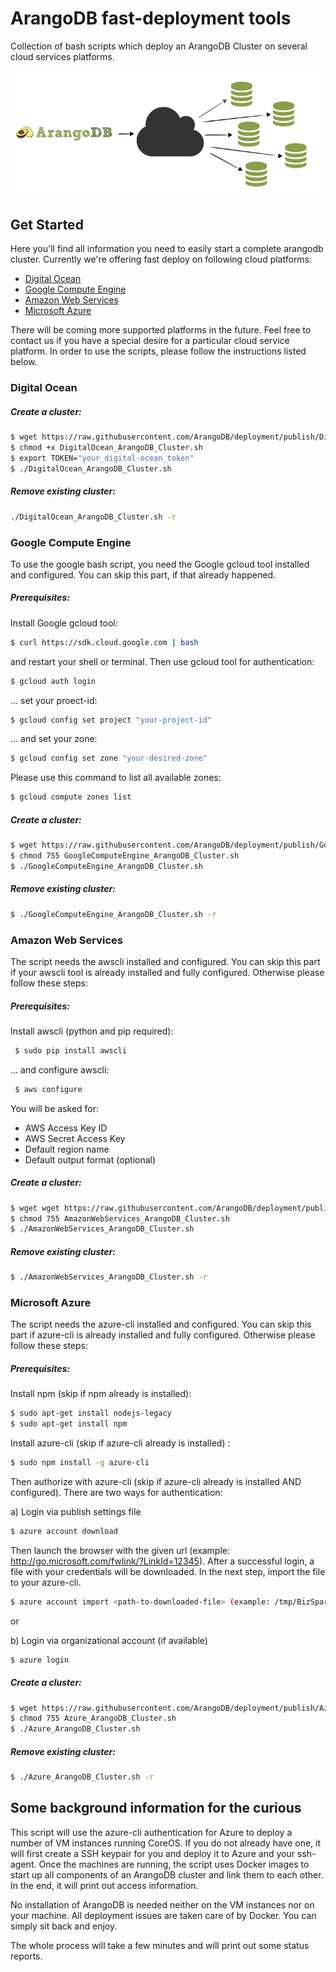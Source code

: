# ArangoDB fast-deployment tools

Collection of bash scripts which deploy an ArangoDB Cluster on several cloud services platforms. 

![ArangoDB-Deployment](https://raw.githubusercontent.com/hkernbach/images/master/arangodb/deployment/aranogdb_deploy_img.png)

## Get Started

Here you'll find all information you need to easily start a complete arangodb cluster. Currently we're offering fast deploy on following cloud platforms: 
 * [Digital Ocean](#digital-ocean)
 * [Google Compute Engine](#google-compute-engine)
 * [Amazon Web Services](#amazon-web-services)
 * [Microsoft Azure](#microsoft-azure)
 
There will be coming more supported platforms in the future. Feel free to contact us if you have a special desire for a particular cloud service platform. In order to use the scripts, please follow the instructions listed below.

### Digital Ocean

##### Create a cluster:
```sh
$ wget https://raw.githubusercontent.com/ArangoDB/deployment/publish/DigitalOcean_ArangoDB_Cluster.sh
$ chmod +x DigitalOcean_ArangoDB_Cluster.sh
$ export TOKEN="your_digital-ocean_token"
$ ./DigitalOcean_ArangoDB_Cluster.sh 
```

##### Remove existing cluster:
```sh
./DigitalOcean_ArangoDB_Cluster.sh -r
```

### Google Compute Engine 

To use the google bash script, you need the Google gcloud tool installed and configured. You can skip this part, if that already happened.

##### Prerequisites:

Install Google gcloud tool:
```sh
$ curl https://sdk.cloud.google.com | bash
```
and restart your shell or terminal. Then use gcloud tool for authentication:
```sh
$ gcloud auth login
```
... set your proect-id:
```sh
$ gcloud config set project "your-project-id"
```
... and set your zone: 
```sh
$ gcloud config set zone "your-desired-zone" 
```
Please use this command to list all available zones:
```sh
$ gcloud compute zones list
```

##### Create a cluster:
```sh
$ wget https://raw.githubusercontent.com/ArangoDB/deployment/publish/GoogleComputeEngine_ArangoDB_Cluster.sh
$ chmod 755 GoogleComputeEngine_ArangoDB_Cluster.sh
$ ./GoogleComputeEngine_ArangoDB_Cluster.sh
```

##### Remove existing cluster:
```sh
$ ./GoogleComputeEngine_ArangoDB_Cluster.sh -r
```

### Amazon Web Services

The script needs the awscli installed and configured. You can skip this part if your awscli tool is already installed and fully configured. Otherwise please follow these steps:

##### Prerequisites:

Install awscli (python and pip required):
```sh
 $ sudo pip install awscli
```
... and configure awscli:
```sh
 $ aws configure
```

You will be asked for: 
 * AWS Access Key ID
 * AWS Secret Access Key
 * Default region name
 * Default output format (optional)

##### Create a cluster:
```sh
$ wget wget https://raw.githubusercontent.com/ArangoDB/deployment/publish/AmazonWebServices_ArangoDB_Cluster.sh
$ chmod 755 AmazonWebServices_ArangoDB_Cluster.sh
$ ./AmazonWebServices_ArangoDB_Cluster.sh
```

##### Remove existing cluster:
```sh
$ ./AmazonWebServices_ArangoDB_Cluster.sh -r
```

### Microsoft Azure

The script needs the azure-cli installed and configured. You can skip this part if azure-cli is already installed and fully configured. Otherwise please follow these steps:

##### Prerequisites:

Install npm (skip if npm already is installed):
```sh
$ sudo apt-get install nodejs-legacy 
$ sudo apt-get install npm
```
Install azure-cli (skip if azure-cli already is installed) :
```sh
$ sudo npm install -g azure-cli
```
Then authorize with azure-cli (skip if azure-cli already is installed AND configured).
There are two ways for authentication:

a) Login via publish settings file
```sh
$ azure account download
```
Then launch the browser with the given url (example: http://go.microsoft.com/fwlink/?LinkId=12345). After a successful login, a file with your credentials will be downloaded. In the next step, import the file to your azure-cli.
```sh
$ azure account import <path-to-downloaded-file> (example: /tmp/BizSpark\ Plus-5-26-2015-credentials.publishsettings)
```

or

b) Login via organizational account (if available)
```sh
$ azure login
```

##### Create a cluster:
```sh
$ wget https://raw.githubusercontent.com/ArangoDB/deployment/publish/Azure_ArangoDB_Cluster.sh
$ chmod 755 Azure_ArangoDB_Cluster.sh
$ ./Azure_ArangoDB_Cluster.sh
```

##### Remove existing cluster:
```sh
$ ./Azure_ArangoDB_Cluster.sh -r
```

## Some background information for the curious
This script will use the azure-cli authentication for Azure to deploy a number of VM instances running CoreOS. If you do not already have one, it will first create a SSH keypair for you and deploy it to Azure and your ssh-agent. Once the machines are running, the script uses Docker images to start up all components of an ArangoDB cluster and link them to each other. In the end, it will print out access information.

No installation of ArangoDB is needed neither on the VM instances nor on your machine. All deployment issues are taken care of by Docker. You can simply sit back and enjoy.

The whole process will take a few minutes and will print out some status reports.
